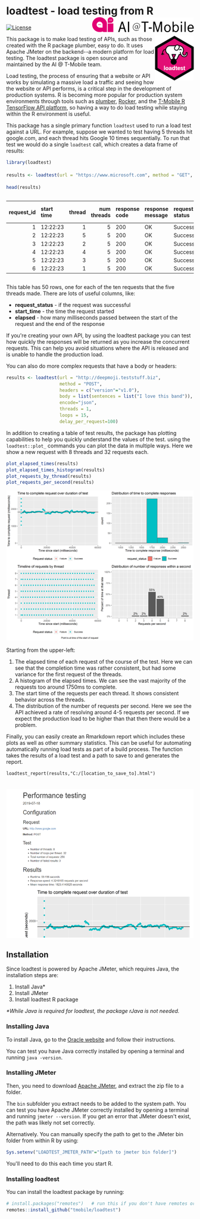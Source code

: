 # loadtest - load testing from R <img src="man/figures/README-ai-logo.png" align="right" height="40px" />

[![License](https://img.shields.io/badge/License-Apache%202.0-yellowgreen.svg)](LICENSE)

<img src="man/figures/README-loadtest-hex.png" align="right"  height="120px"/>

This package is to make load testing of APIs, such as those created with the R package plumber, easy to do. It uses Apache JMeter on the backend--a modern platform for load testing. The loadtest package is open source and maintained by the AI @ T-Mobile team.

Load testing, the process of ensuring that a website or API works by simulating a massive load a traffic and seeing how the website or API performs, is a critical step in the development of production systems. R is becoming more popular for production system environments through tools such as [plumber](https://www.rplumber.io/), [Rocker](https://hub.docker.com/u/rocker/), and the [T-Mobile R TensorFlow API platform](https://github.com/tmobile/r-tensorflow-api), so having a way to do load testing while staying within the R environment is useful.

This package has a single primary function `loadtest` used to run a load test against a URL. For example, suppose we wanted to test having 5 threads hit google.com, and each thread hits Google 10 times sequentially. To run that test we would do a single `loadtest` call, which creates a data frame of results:

```r
library(loadtest)

results <- loadtest(url = "https://www.microsoft.com", method = "GET", threads = 2, loops = 10)

head(results)
```

<div style="width: 100%; overflow: auto;">

| request_id|start time                | thread| num threads|response code |response message |request status | sent bytes| received bytes| time since start| elapsed| latency| connect| idle|
|----------:|:-------------------|------:|-----------:|:-------------|:----------------|:--------------|----------:|--------------:|----------------:|-------:|-------:|-------:|----:|
|          1|12:22:23 |      1|           5|200           |OK               |Success        |        115|          12263|                0|     696|     668|     604|
|          2|12:22:23 |      5|           5|200           |OK               |Success        |        115|          13190|                0|     701|     668|     604|
|          3|12:22:23 |      2|           5|200           |OK               |Success        |        115|          12219|                0|     701|     668|     604|
|          4|12:22:23 |      4|           5|200           |OK               |Success        |        115|          12268|                0|     705|     668|     604|
|          5|12:22:23 |      3|           5|200           |OK               |Success        |        115|          12246|                0|     707|     673|     604|
|          6|12:22:23 |      1|           5|200           |OK               |Success        |        115|          12298|              700|     152|     128|      78|

</div>

This table has 50 rows, one for each of the ten requests that the five threads made. There are lots of useful columns, like:

* __request_status__ - if the request was successful
* __start_time__ - the time the request started
* __elapsed__ - how many milliseconds passed between the start of the request and the end of the response

If you're creating your own API, by using the loadtest package you can test how quickly the responses will be returned as you increase the concurrent requests. This can help you avoid situations where the API is released and is unable to handle the production load.

You can also do more complex requests that have a body or headers:

```r
results <- loadtest(url = "http://deepmoji.teststuff.biz",
                    method = "POST",
                    headers = c("version"="v1.0"),
                    body = list(sentences = list("I love this band")),
                    encode="json",
                    threads = 1,
                    loops = 15,
                    delay_per_request=100)
```

In addition to creating a table of test results, the package has plotting capabilities to help you quickly understand the values of the test. using the `loadtest::plot_` commands you can plot the data in multiple ways. Here we show a new request with 8 threads and 32 requests each.

```r
plot_elapsed_times(results)
plot_elapsed_times_histogram(results)
plot_requests_by_thread(results)
plot_requests_per_second(results)
```

![Example plots](man/figures/README-example-plots.png)


Starting from the upper-left:

1. The elapsed time of each request of the course of the test. Here we can see that the completion time was rather consistent, but had some variance for the first request of the threads.
2. A histogram of the elapsed times. We can see the vast majority of the requests too around 1750ms to complete.
3. The start time of the requests per each thread. It shows consistent behavior across the threads.
4. The distribution of the number of requests per second. Here we see the API achieved a rate of resolving around 4-5 requests per second. If we expect the production load to be higher than that then there would be a problem.

Finally, you can easily create an Rmarkdown report which includes these plots as well as other summary statistics. This can be useful for automating automatically running load tests as part of a build process. The function takes the results of a load test and a path to save to and generates the report.

```{r}
loadtest_report(results,"C:/[location_to_save_to].html")
```

<img src="man/figures/README-example-report.png" height="400px" style="margin-top:20px">


## Installation

Since loadtest is powered by Apache JMeter, which requires Java, the installation steps are:

1. Install Java*
2. Install JMeter
3. Install loadtest R package

_*While Java is required for loadtest, the package rJava is not needed._

### Installing Java

To install Java, go to the [Oracle website](https://java.com/en/download/help/download_options.xml) and follow their instructions.

You can test you have Java correctly installed by opening a terminal and running `java -version`.

### Installing JMeter
Then, you need to download [Apache JMeter](https://jmeter.apache.org/download_jmeter.cgi), and extract the zip file to a folder.

The `bin` subfolder you extract needs to be added to the system path. You can test you have Apache JMeter correctly installed by opening a terminal and running `jmeter --version`. If you get an error that JMeter doesn't exist, the path was likely not set correctly. 

Alternatively. You can manually specify the path to get to the JMeter bin folder from within R by using:

```r
Sys.setenv("LOADTEST_JMETER_PATH"="[path to jmeter bin folder]")
```

You'll need to do this each time you start R.


### Installing loadtest

You can install the loadtest package by running:

```r
# install.packages("remotes")   # run this if you don't have remotes or devtools installed
remotes::install_github("tmobile/loadtest")
```
